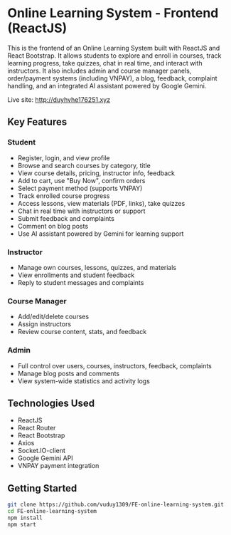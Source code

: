 # Online Learning System - Frontend (ReactJS)

This is the frontend of an Online Learning System built with ReactJS and React Bootstrap. It allows students to explore and enroll in courses, track learning progress, take quizzes, chat in real time, and interact with instructors. It also includes admin and course manager panels, order/payment systems (including VNPAY), a blog, feedback, complaint handling, and an integrated AI assistant powered by Google Gemini.

Live site: http://duyhvhe176251.xyz

## Key Features

### Student

- Register, login, and view profile
- Browse and search courses by category, title
- View course details, pricing, instructor info, feedback
- Add to cart, use "Buy Now", confirm orders
- Select payment method (supports VNPAY)
- Track enrolled course progress
- Access lessons, view materials (PDF, links), take quizzes
- Chat in real time with instructors or support
- Submit feedback and complaints
- Comment on blog posts
- Use AI assistant powered by Gemini for learning support

### Instructor

- Manage own courses, lessons, quizzes, and materials
- View enrollments and student feedback
- Reply to student messages and complaints

### Course Manager

- Add/edit/delete courses
- Assign instructors
- Review course content, stats, and feedback

### Admin

- Full control over users, courses, instructors, feedback, complaints
- Manage blog posts and comments
- View system-wide statistics and activity logs

## Technologies Used

- ReactJS  
- React Router  
- React Bootstrap  
- Axios  
- Socket.IO-client  
- Google Gemini API  
- VNPAY payment integration  

## Getting Started

```bash
git clone https://github.com/vuduy1309/FE-online-learning-system.git
cd FE-online-learning-system
npm install
npm start
